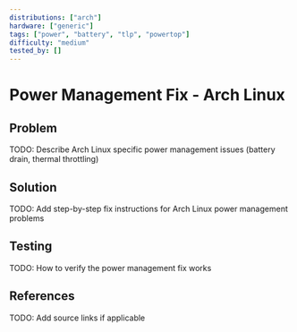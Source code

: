 ```yaml
---
distributions: ["arch"]
hardware: ["generic"]
tags: ["power", "battery", "tlp", "powertop"]
difficulty: "medium"
tested_by: []
---
```


# Power Management Fix - Arch Linux

## Problem

TODO: Describe Arch Linux specific power management issues (battery drain, thermal throttling)

## Solution

TODO: Add step-by-step fix instructions for Arch Linux power management problems

## Testing

TODO: How to verify the power management fix works

## References

TODO: Add source links if applicable
